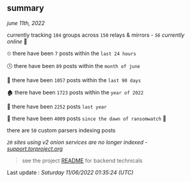 
## summary
_june 11th, 2022_

currently tracking `104` groups across `150` relays & mirrors - _`56` currently online_ 📡

⏲ there have been `7` posts within the `last 24 hours`

🕓 there have been `89` posts within the `month of june`

📅 there have been `1057` posts within the `last 90 days`

🏚 there have been `1723` posts within the `year of 2022`

🚀 there have been `2252` posts `last year`

🦕 there have been `4009` posts `since the dawn of ransomwatch` 🐣

there are `50` custom parsers indexing posts

_`20` sites using v2 onion services are no longer indexed - [support.torproject.org](https://support.torproject.org/onionservices/v2-deprecation/)_

> see the project [README](https://github.com/jmousqueton/ransomwatch#readme) for backend technicals



Last update : _Saturday 11/06/2022 01:35:24 (UTC)_

